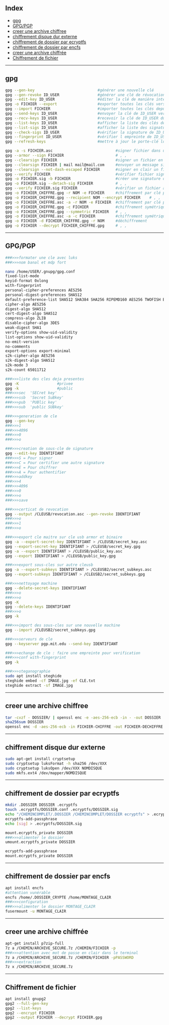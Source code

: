 ## Index

- [gpg](#gpg)
- [GPG/PGP](#gpg-pgp)
- [creer une archive chiffree](#creer-une-archive-chiffree)
- [chiffrement disque dur externe](#chiffrement-disque-dur-externe)
- [chiffrement de dossier par ecryptfs](#chiffrement-de-dossier-par-ecryptfs)
- [chiffrement de dossier par encfs](#chiffrement-de-dossier-par-encfs)
- [creer une archive chiffrée](#creer-une-archive-chiffrée)
- [Chiffrement de fichier](#chiffrement-de-fichier)

_____________________________________________________________________________________
gpg
-------------------------------------------------------------------------------------
```bash
gpg --gen-key                            #générer une nouvelle clé
gpg --gen-revoke ID_USER                 #générer une clé de révocation pour ID_USER
gpg --edit-key ID_USER                   #éditer la clé de manière interactive
gpg -o FICHIER --export                  #exporter toutes les clés vers fichier
gpg --import FICHIER                     #importer toutes les clés depuis fichier
gpg --send-keys ID_USER                  #envoyer la clé de ID_USER vers le serveur
gpg --recv-keys ID_USER                  #recevoir la clé de ID_USER du serveur de clés
gpg --list-keys ID_USER                  #afficher la liste des clés de ID_USER
gpg --list-sigs ID_USER                  #afficher la liste des signatures de ID_USER
gpg --check-sigs ID_USER                 #vérifier la signature de ID_USER
gpg --fingerprint ID_USER                #vérifier l empreinte de ID_USER
gpg --refresh-keys                       #mettre à jour le porte-clé local

gpg -a -s FICHIER.asc                            #signer fichier dans un fichier
gpg --armor --sign FICHIER                       # , ,
gpg --clearsign FICHIER                          #signer un fichier en clair
gpg --clearsign FICHIER | mail mail@mail.com     #envoyer un message signé en clair
gpg --clearsign --not-dash-escaped FICHIER       #signer en clair un fichier
gpg --verify FICHIER                             #vérifier fichier signé en texte clair
gpg -o FICHIER.sig -b FICHIER                    #créer une signature détachée
gpg -o FICHIER.sig --detach-sig FICHIER          # , ,
gpg --verify FICHIER.sig FICHIER                 #vérifier un fichier avec fichier.sig
gpg -o FICHIER_CHIFFRE.gpg -r NOM -e FICHIER     #chiffrement par clé publique vers binaire
gpg -o FICHIER_CHIFFRE.gpg --recipient NOM --encrypt FICHIER    # , ,
gpg -o FICHIER_CHIFFRE.asc -a -r NOM -e FICHIER  #chiffrement par clé publique vers ASCII
gpg -o FICHIER_CHIFFRE.gpg -c FICHIER            #chiffrement symétrique vers .gpg 
gpg -o FICHIER_CHIFFRE.gpg --symmetric FICHIER   # , ,
gpg -o FICHIER_CHIFFRE.asc -a -c FICHIER         #chiffrement symétrique vers ASCII
gpg -o FICHIER -d FICHIER_CHIFFRE.gpg -r NOM     #déchiffrement
gpg -o FICHIER --decrypt FICHIER_CHIFFRE.gpg     # , ,
```

_____________________________________________________________________________________
GPG/PGP
-------------------------------------------------------------------------------------
```bash
###>>>formater une cle avec luks
###>>>nom banal et mdp fort

nano /home/USER/.gnupg/gpg.conf
fixed-list-mode
keyid-format 0xlong
with-fingerprint
personal-cipher-preferences AES256
personal-digest-preferences SHA512
default-preference-list SHA512 SHA384 SHA256 RIPEMD160 AES256 TWOFISH BLOWFISH ZLIB BZIP2 ZIP Uncompressed
cipher-algo AES256
digest-algo SHA512
cert-digest-algo SHA512
compress-algo ZLIB
disable-cipher-algo 3DES
weak-digest SHA1
verify-options show-uid-validity
list-options show-uid-validity
no-emit-version
no-comments
export-options export-minimal
s2k-cipher-algo AES256
s2k-digest-algo SHA512
s2k-mode 3
s2k-count 65011712

###>>>liste des cles deja presentes
gpg -K                 #privee
gpg -k                 #public
###>>>sec  'SECret key'
###>>>ssb  'Secret SuBkey'
###>>>pub  'PUBlic key'
###>>>sub  'public SUBkey'

###>>>generation de cle
gpg --gen-key
###>>>1
###>>>4096
###>>>0
###>>>o

###>>>creation de sous-cle de signature
gpg --edit-key IDENTIFIANT
###>>>S = Pour signer
###>>>C = Pour certifier une autre signature
###>>>E = Pour chiffrer
###>>>A = Pour authentifier 
###>>>addkey
###>>>4
###>>>4096
###>>>0
###>>>o
###>>>save

###>>>certicat de revocation
gpg --output /CLEUSB/revocation.asc --gen-revoke IDENTIFIANT
###>>>o
###>>>1
###>>>o

###>>>export cle maitre sur cle usb armor et binaire
gpg -a --export-secret-key IDENTIFIANT > /CLEUSB/secret_key.asc
gpg --export-secret-key IDENTIFIANT > /CLEUSB/secret_key.gpg
gpg -a --export IDENTIFIANT > /CLEUSB/public_key.asc
gpg --export IDENTIFIANT > /CLEUSB/public_key.gpg

###>>>export sous-cles sur autre cleusb
gpg -a --export-subkeys IDENTIFIANT > /CLEUSB2/secret_subkeys.asc
gpg --export-subkeys IDENTIFIANT > /CLEUSB2/secret_subkeys.gpg

###>>>nettoyage machine
gpg --delete-secret-keys IDENTIFIANT
###>>>o
###>>>o
gpg -K
gpg --delete-keys IDENTIFIANT
###>>>o
gpg -k

###>>>import des sous-cles sur une nouvelle machine
gpg --import /CLEUSB2/secret_subkeys.gpg

###>>>serveurs de cle
gpg --keyserver pgp.mit.edu --send-key IDENTIFIANT

###>>>echange de cle : faire une empreinte pour verification
###>>>conf with-fingerprint
gpg -k

###>>>steganographie
sudo apt install steghide
steghide embed -cf IMAGE.jpg -ef CLE.txt
steghide extract -sf IMAGE.jpg
```

_____________________________________________________________________________________
creer une archive chiffree
-------------------------------------------------------------------------------------
```bash
tar -cvzf - DOSSIER/ | openssl enc -e -aes-256-ecb -in - -out DOSSIER  -pass pass:MOTDEPASS
sha256sum DOSSIER
openssl enc -d -aes-256-ecb -in FICHIER-CHIFFRE -out FICHIER-DECHIFFRE
```

_____________________________________________________________________________________
chiffrement disque dur externe
-------------------------------------------------------------------------------------
```bash
sudo apt-get install cryptsetup
sudo cryptsetup luksFormat -h sha256 /dev/XXX
sudo cryptsetup luksOpen /dev/XXX NOMDISQUE
sudo mkfs.ext4 /dev/mapper/NOMDISQUE
```

_____________________________________________________________________________________
chiffrement de dossier par ecryptfs
-------------------------------------------------------------------------------------
```bash
mkdir .DOSSIER DOSSIER .ecryptfs
touch .ecryptfs/DOSSIER.conf .ecryptfs/DOSSIER.sig
echo "/CHEMINCOMPLET/.DOSSIER /CHEMINCOMPLET/DOSSIER ecryptfs" > .ecryptfs/DOSSIER.conf
ecryptfs-add-passphrase
echo [sig] > .ecryptfs/DOSSIER.sig

mount.ecryptfs_private DOSSIER
###>>>alimenter le dossier
umount.ecryptfs_private DOSSIER

ecryptfs-add-passphrase
mount.ecryptfs_private DOSSIER
```

_____________________________________________________________________________________
chiffrement de dossier par encfs
-------------------------------------------------------------------------------------
```bash
apt install encfs
#attention vunérable
encfs /home/.DOSSIER_CRYPTE /home/MONTAGE_CLAIR
###>>>configuration
###>>>alimenter le dossier MONTAGE_CLAIR
fusermount -u MONTAGE_CLAIR
```

_____________________________________________________________________________________
creer une archive chiffrée
-------------------------------------------------------------------------------------
```bash
apt-get install p7zip-full
7z a /CHEMIN/ARCHIVE_SECURE.7z /CHEMIN/FICHIER -p
###>>>attention avec mot de passe en clair dans le terminal
7z a /CHEMIN/ARCHIVE_SECURE.7z /CHEMIN/FICHIER -pPASSWORD
###>>>extraction
7z x /CHEMIN/ARCHIVE_SECURE.7z
```

_____________________________________________________________________________________
Chiffrement de fichier
-------------------------------------------------------------------------------------
```bash
apt install gnupg2
gpg2 --full-gen-key
gpg2 --list-keys
gpg2 --encrypt FICHIER
gpg2 --output FICHIER --decrypt FICHIER.gpg
```